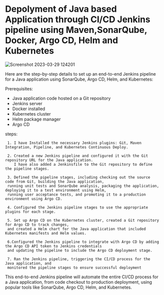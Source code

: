 # Depolyment of Java based Application through CI/CD Jenkins pipeline using Maven,SonarQube, Docker, Argo CD, Helm and Kubernetes 

![Screenshot 2023-03-29 124201](https://user-images.githubusercontent.com/91549516/229478815-a58d95d6-9141-454d-8969-62a7b0d1ce30.png)

Here are the step-by-step details to set up an end-to-end Jenkins pipeline for a Java application using SonarQube, Argo CD, Helm, and Kubernetes:

Prerequisites:

   -  Java application code hosted on a Git repository
   -   Jenkins server
   -   Docker installed
   -  Kubernetes cluster
   -  Helm package manager
   -  Argo CD
   
   steps: 
   
     1. I have Installed the necessary Jenkins plugins: Git, Maven Integration, Pipeline, and Kubernetes Continuous Deploy.

     2. Created a new Jenkins pipeline and configured it with the Git repository URL for the Java application. 
        I have also added a Jenkinsfile to the Git repository to define the pipeline stages.

     3. Defined the pipeline stages, including checking out the source code from Git, building the Java application, 
     running unit tests and SonarQube analysis, packaging the application, deploying it to a test environment using Helm, 
     running user acceptance tests, and promoting it to a production environment using Argo CD.

     4. Configured the Jenkins pipeline stages to use the appropriate plugins for each stage.

     5. Set up Argo CD on the Kubernetes cluster, created a Git repository for Argo CD to track changes, 
     and created a Helm chart for the Java application that included Kubernetes manifests and Helm values.

     6.Configured the Jenkins pipeline to integrate with Argo CD by adding the Argo CD API token to Jenkins credentials 
     and updating the pipeline to include the Argo CD deployment stage.

     7. Ran the Jenkins pipeline, triggering the CI/CD process for the Java application, and 
     monitored the pipeline stages to ensure successful deployment

This end-to-end Jenkins pipeline will automate the entire CI/CD process for a Java application, from code checkout to production deployment, using popular tools like SonarQube, Argo CD, Helm, and Kubernetes.
